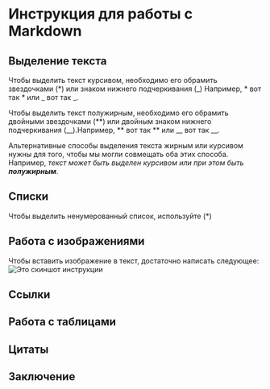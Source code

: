 # Инструкция для работы с Markdown

## Выделение текста

Чтобы выделить текст курсивом, необходимо его обрамить звездочками (*) или знаком нижнего подчеркивания (_) Например, * вот так * или _ вот так _.

Чтобы выделить текст полужирным, необходимо его обрамить двойными звездочками (**) или двойным знаком нижнего подчеркивания (__).Например, ** вот так ** или __ вот так __.

Альтернативные способы выделения текста жирным или курсивом нужны для того, чтобы мы могли совмещать оба этих способа. Например, _текст может быть выделен курсивом или при этом быть **полужирным**_.

## Списки

Чтобы выделить ненумерованный список, используйте (*)

##  Работа с изображениями

 Чтобы вставить изображение в текст, достаточно написать следующее:
 ![Это скиншот инструкции](instruc.jpg)
 

## Ссылки

## Работа с таблицами

## Цитаты

## Заключение